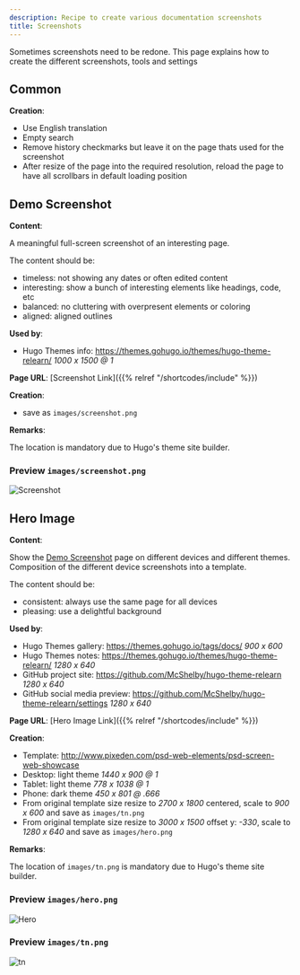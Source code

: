 ```yaml
---
description: Recipe to create various documentation screenshots
title: Screenshots
---
```


Sometimes screenshots need to be redone. This page explains how to create the different screenshots, tools and settings

## Common

**Creation**:

- Use English translation
- Empty search
- Remove history checkmarks but leave it on the page thats used for the screenshot
- After resize of the page into the required resolution, reload the page to have all scrollbars in default loading position

## Demo Screenshot

**Content**:

A meaningful full-screen screenshot of an interesting page.

The content should be:

- timeless: not showing any dates or often edited content
- interesting: show a bunch of interesting elements like headings, code, etc
- balanced: no cluttering with overpresent elements or coloring
- aligned: aligned outlines

**Used by**:

- Hugo Themes info: https://themes.gohugo.io/themes/hugo-theme-relearn/ _1000 x 1500 @ 1_

**Page URL**: [Screenshot Link]({{% relref "/shortcodes/include" %}})

**Creation**:

- save as `images/screenshot.png`

**Remarks**:

The location is mandatory due to Hugo's theme site builder.

### Preview `images/screenshot.png`

![Screenshot](/images/screenshot.png?classes=shadow&width=100%25&height=100%25)

## Hero Image

**Content**:

Show the [Demo Screenshot](#demo-screenshot) page on different devices and different themes. Composition of the different device screenshots into a template.

The content should be:

- consistent: always use the same page for all devices
- pleasing: use a delightful background

**Used by**:

- Hugo Themes gallery: https://themes.gohugo.io/tags/docs/                              _900 x 600_
- Hugo Themes notes: https://themes.gohugo.io/themes/hugo-theme-relearn/               _1280 x 640_
- GitHub project site: https://github.com/McShelby/hugo-theme-relearn                  _1280 x 640_
- GitHub social media preview: https://github.com/McShelby/hugo-theme-relearn/settings _1280 x 640_

**Page URL**: [Hero Image Link]({{% relref "/shortcodes/include" %}})

**Creation**:

- Template: http://www.pixeden.com/psd-web-elements/psd-screen-web-showcase
- Desktop: light theme _1440 x 900 @ 1_
- Tablet: light theme _778 x 1038 @ 1_
- Phone: dark theme _450 x 801 @ .666_
- From original template size resize to _2700 x 1800_ centered, scale to _900 x 600_ and save as `images/tn.png`
- From original template size resize to _3000 x 1500_ offset y: _-330_, scale to _1280 x 640_ and save as `images/hero.png`

**Remarks**:

The location of `images/tn.png` is mandatory due to Hugo's theme site builder.

### Preview `images/hero.png`

![Hero](/images/hero.png?classes=shadow&width=100%25&height=100%25)

### Preview `images/tn.png`

![tn](/images/tn.png?classes=shadow&width=100%25&height=100%25)
